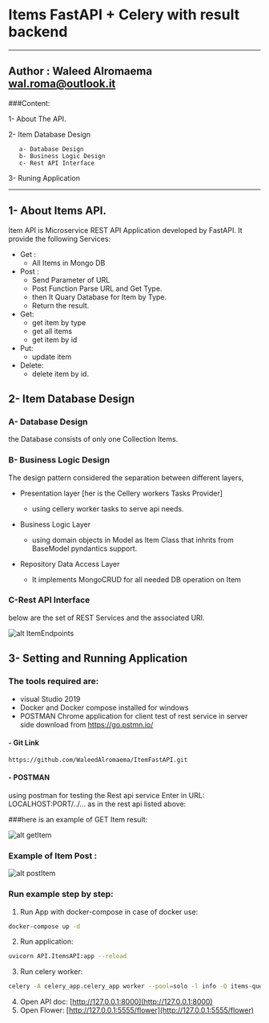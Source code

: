 # Items FastAPI + Celery with result backend 
-----------
Author : Waleed Alromaema
         wal.roma@outlook.it
-----------
###Content:

1- About The API.

2- Item Database Design

	   a- Database Design
	   b- Business Logic Design
	   c- Rest API Interface
   
3- Runing Application

----------------
## 1- About Items API.

Item API is Microservice REST API Application developed by FastAPI. It provide the following Services:

- Get :
     - All Items in Mongo DB
- Post :
     - Send Parameter of URL 
     - Post Function Parse URL and Get Type.
     - then It Quary Database for Item by Type.
     - Return the result. 
- Get:
    - get item by type
    - get all items
    - get item by id
- Put:
    - update item
- Delete:
    - delete item by id.
  

## 2- Item Database Design

### A- Database Design

the Database consists of only one Collection Items.
   
### B- Business Logic Design

The design pattern considered the separation between different layers,  
- Presentation layer [her is the Cellery workers Tasks Provider] 
     - using cellery worker tasks to serve api needs.
     
- Business Logic Layer
     - using domain objects in Model as Item Class that inhrits from BaseModel pyndantics support.
     
- Repository Data Access Layer 
     - It implements MongoCRUD for all needed DB operation on Item
 
       
### C-Rest API Interface
 
 below are the set of REST Services and the associated URI.
 
 ![alt ItemEndpoints](ItemEndpoints.PNG)   

## 3- Setting and Running Application
	    
### The tools required are: 
-  visual Studio 2019
-  Docker and Docker compose installed for windows
-  POSTMAN Chrome application for client test of rest service in server side download from https://go.pstmn.io/ 


#### - Git Link

```
https://github.com/WaleedAlromaema/ItemFastAPI.git
```

#### - POSTMAN

using postman for testing the Rest api service
Enter in URL: LOCALHOST:PORT/../...
as in the rest api listed above:

###here is an example of GET Item result:

![alt getItem](ItemsGet.PNG)

### Example of Item Post :

![alt postItem](ItemsPost.PNG)


### Run example step by step:
1. Run App  with docker-compose in case of docker use:
```sh
docker-compose up -d
```

2. Run application:
```sh
uvicorn API.ItemsAPI:app --reload
```

3. Run celery worker:
```sh
celery -A celery_app.celery_app worker --pool=solo -l info -Q items-queue -c 1 -E
```

4. Open API doc: [http://127.0.0.1:8000](http://127.0.0.1:8000)
5. Open Flower: [http://127.0.0.1:5555/flower](http://127.0.0.1:5555/flower)

